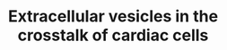 ---
annotations:
- type: Cell Type Ontology
  value: cardiac muscle cell
- type: Cell Type Ontology
  value: fibroblast of cardiac tissue
- type: Cell Type Ontology
  value: cardiac endothelial cell
authors:
- Khanspers
- Ariutta
description: (A) FB-derived exosomes enriched with miR-21-3p or Spp1 and EGFR proteins
  are transferred to CMs, leading to CM hypertrophy. (B) EVs secreted from CMs or
  MSCs, as well as circulating EVs exert regulatory effects on CM apoptosis. (C) CM-derived
  exosomal HSP90 together with secreted IL-6 are able to activate STAT-3 signaling
  in cardiac FBs, leading to cardiac fibrosis; whereas CM-derived exosomes from exercised
  diabetic mice express high levels of miR-29b and miR-455, thus reducing cardiac
  fibrosis. (D) EVs secreted from CMs or MSCs are transferred to ECs, exerting pro-
  or anti-angiogenic activities.  Description from Bei et al.
last-edited: 2019-07-29
organisms:
- Homo sapiens
redirect_from:
- /index.php/Pathway:WP4300
- /instance/WP4300
schema-jsonld:
- '@context': https://schema.org/
  '@id': https://wikipathways.github.io/pathways/WP4300.html
  '@type': Dataset
  creator:
    '@type': Organization
    name: WikiPathways
  description: (A) FB-derived exosomes enriched with miR-21-3p or Spp1 and EGFR proteins
    are transferred to CMs, leading to CM hypertrophy. (B) EVs secreted from CMs or
    MSCs, as well as circulating EVs exert regulatory effects on CM apoptosis. (C)
    CM-derived exosomal HSP90 together with secreted IL-6 are able to activate STAT-3
    signaling in cardiac FBs, leading to cardiac fibrosis; whereas CM-derived exosomes
    from exercised diabetic mice express high levels of miR-29b and miR-455, thus
    reducing cardiac fibrosis. (D) EVs secreted from CMs or MSCs are transferred to
    ECs, exerting pro- or anti-angiogenic activities.  Description from Bei et al.
  keywords:
  - MIR455
  - NF-kB Signaling
  - PDGF
  - VEGFR2
  - STAT3
  - B. Apoptosis
  - HSP70
  - ETS2
  - HSP20
  - HSPB1
  - MAPK Signaling
  - BIRC5
  - D. Angiogenesis
  - MIR320A
  - mir-29b1
  - HSP90
  - FGF
  - TLR4
  - EGFR
  - mir-29b2
  - CD81
  - SORBS2
  - SOD1
  - MMP9
  - PDLIM5
  - mir-19a
  - Renin angiotensin
  - A. Hypertrophy
  - SPP1
  - GATA4
  - EGF
  - CD63
  - IL6
  - mir21-3p
  - C. Fibrosis
  - PTEN
  - p-Akt
  - IGF1
  - system (RAS)
  license: CC0
  name: Extracellular vesicles in the crosstalk of cardiac cells
seo: CreativeWork
title: Extracellular vesicles in the crosstalk of cardiac cells
wpid: WP4300
---